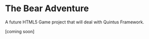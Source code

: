 # The Bear Adventure
A future HTML5 Game project that will deal with Quintus Framework.


[coming soon]
